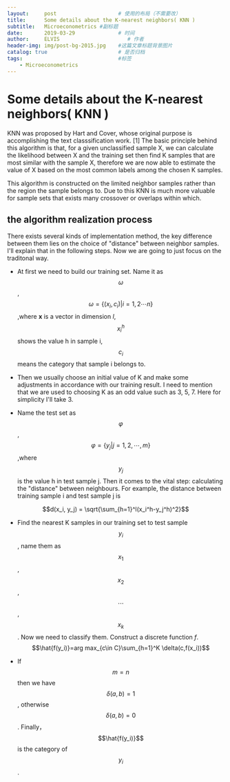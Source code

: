 ```yaml
---
layout:     post                    # 使用的布局（不需要改）
title:      Some details about the K-nearest neighbors( KNN )               # 标题 
subtitle:   Microeconometrics #副标题
date:       2019-03-29              # 时间
author:     ELVIS                      # 作者
header-img: img/post-bg-2015.jpg    #这篇文章标题背景图片
catalog: true                       # 是否归档
tags:                               #标签
    - Microeconometrics
---
```

<script type="text/javascript" async src="https://cdn.mathjax.org/mathjax/latest/MathJax.js?config=TeX-MML-AM_CHTML"> </script>
# Some details about the K-nearest neighbors( KNN )       

KNN was proposed by Hart and Cover, whose original purpose is accomplishing the text classsification work. [1] The 
basic principle behind this algorithm is that, for a given unclassified sample X, we can calculate the likelihood between X and the training set then find K samples that are most similar with the sample X, therefore we are now able to estimate the value of X based on the most common labels among the chosen K samples.       

This algorithm is constructed on the limited neighbor samples rather than the region the sample belongs to. Due to this KNN is much more valuable for sample sets that exists many crossover or overlaps within which.      

## the algorithm realization process  

There exists several kinds of implementation method, the key difference between them lies on the choice of "distance" between neighbor samples. I'll explain that in the following steps. Now we are going to just focus on the traditonal way.    

- At first we need to build our training set. Name it as $$\omega$$,   
$$\omega = \left \{ \left ( x_i,c_i \right ) \right |i=1,2\cdots n\}$$     ,where **x** is a vector in dimension *l*, $$x_i^h$$ shows the value h in sample i, $$c_i$$ means the category that sample i belongs to.     

- Then we usually choose an initial value of K and make some adjustments in accordance with our training result. I need to mention that we are used to choosing K as an odd value such as 3, 5, 7. Here for simplicity I'll take 3.     

- Name the test set as $$\varphi $$,   $$\varphi = \left \{ y_j|j=1,2,\cdots ,m \right \}$$   ,where$$y_j$$is the value h in test sample j. Then it comes to the vital step: calculating the "distance" between neighbours. For example, the distance between training sample i and test sample j is   

$$d(x_i, y_j) = \sqrt{\sum_{h=1}^l(x_i^h-y_j^h)^2}$$    

- Find the nearest K samples in our training set to test sample $$y_i$$, name them as $$x_1$$, $$x_2$$, $$\cdots$$,$$x_k$$. Now we need to classify them. Construct a discrete function *f*.      
$$\hat{f(y_i)}=arg max_{c\in C}\sum_{h=1}^K \delta(c,f(x_i))$$    

- If $$m=n$$ then we have $$\delta(a,b)=1$$, otherwise $$\delta(a,b)=0$$.  Finally， $$\hat{f(y_i)}$$ is the category of $$y_i$$.


